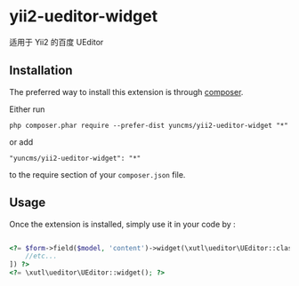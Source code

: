 # yii2-ueditor-widget

适用于 Yii2 的百度 UEditor

## Installation

The preferred way to install this extension is through [composer](http://getcomposer.org/download/).

Either run

```
php composer.phar require --prefer-dist yuncms/yii2-ueditor-widget "*"
```

or add

```
"yuncms/yii2-ueditor-widget": "*"
```

to the require section of your `composer.json` file.


Usage
-----

Once the extension is installed, simply use it in your code by  :

```php

<?= $form->field($model, 'content')->widget(\xutl\ueditor\UEditor::className(),[
	//etc...
]) ?>
<?= \xutl\ueditor\UEditor::widget(); ?>
